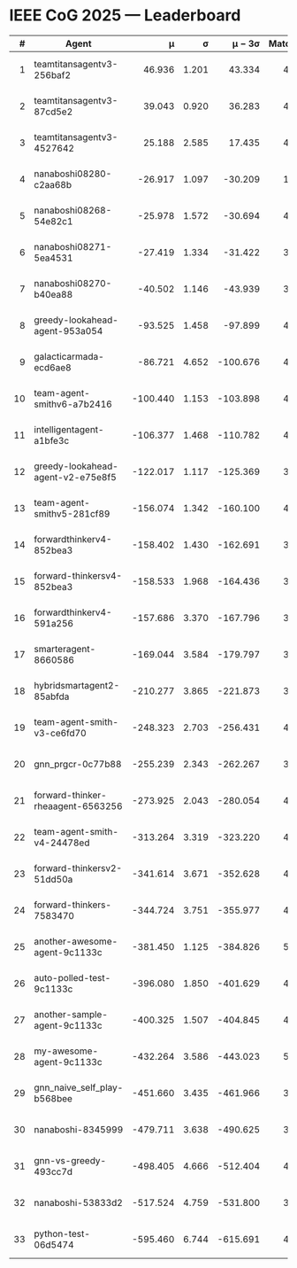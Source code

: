 # IEEE CoG 2025 — Leaderboard

| # | Agent | μ | σ | μ − 3σ | Matches | Updated |
|---:|---|---:|---:|---:|---:|---|
| 1 | teamtitansagentv3-256baf2 | 46.936 | 1.201 | 43.334 | 4752 | 2025-08-28 12:28 |
| 2 | teamtitansagentv3-87cd5e2 | 39.043 | 0.920 | 36.283 | 4618 | 2025-08-28 12:28 |
| 3 | teamtitansagentv3-4527642 | 25.188 | 2.585 | 17.435 | 4754 | 2025-08-28 12:28 |
| 4 | nanaboshi08280-c2aa68b | -26.917 | 1.097 | -30.209 | 1140 | 2025-08-28 12:28 |
| 5 | nanaboshi08268-54e82c1 | -25.978 | 1.572 | -30.694 | 4738 | 2025-08-28 12:28 |
| 6 | nanaboshi08271-5ea4531 | -27.419 | 1.334 | -31.422 | 3140 | 2025-08-28 12:28 |
| 7 | nanaboshi08270-b40ea88 | -40.502 | 1.146 | -43.939 | 3838 | 2025-08-28 12:28 |
| 8 | greedy-lookahead-agent-953a054 | -93.525 | 1.458 | -97.899 | 4482 | 2025-08-28 12:28 |
| 9 | galacticarmada-ecd6ae8 | -86.721 | 4.652 | -100.676 | 4040 | 2025-08-28 12:28 |
| 10 | team-agent-smithv6-a7b2416 | -100.440 | 1.153 | -103.898 | 4840 | 2025-08-28 12:28 |
| 11 | intelligentagent-a1bfe3c | -106.377 | 1.468 | -110.782 | 4289 | 2025-08-28 12:28 |
| 12 | greedy-lookahead-agent-v2-e75e8f5 | -122.017 | 1.117 | -125.369 | 3702 | 2025-08-28 12:28 |
| 13 | team-agent-smithv5-281cf89 | -156.074 | 1.342 | -160.100 | 4460 | 2025-08-28 12:28 |
| 14 | forwardthinkerv4-852bea3 | -158.402 | 1.430 | -162.691 | 3727 | 2025-08-28 12:28 |
| 15 | forward-thinkersv4-852bea3 | -158.533 | 1.968 | -164.436 | 3820 | 2025-08-28 12:28 |
| 16 | forwardthinkerv4-591a256 | -157.686 | 3.370 | -167.796 | 3992 | 2025-08-28 12:28 |
| 17 | smarteragent-8660586 | -169.044 | 3.584 | -179.797 | 3819 | 2025-08-28 12:28 |
| 18 | hybridsmartagent2-85abfda | -210.277 | 3.865 | -221.873 | 3819 | 2025-08-28 12:28 |
| 19 | team-agent-smith-v3-ce6fd70 | -248.323 | 2.703 | -256.431 | 4754 | 2025-08-28 12:28 |
| 20 | gnn_prgcr-0c77b88 | -255.239 | 2.343 | -262.267 | 3920 | 2025-08-28 12:28 |
| 21 | forward-thinker-rheaagent-6563256 | -273.925 | 2.043 | -280.054 | 4802 | 2025-08-28 12:28 |
| 22 | team-agent-smith-v4-24478ed | -313.264 | 3.319 | -323.220 | 4654 | 2025-08-28 12:28 |
| 23 | forward-thinkersv2-51dd50a | -341.614 | 3.671 | -352.628 | 4822 | 2025-08-28 12:28 |
| 24 | forward-thinkers-7583470 | -344.724 | 3.751 | -355.977 | 4760 | 2025-08-28 12:28 |
| 25 | another-awesome-agent-9c1133c | -381.450 | 1.125 | -384.826 | 5060 | 2025-08-28 12:28 |
| 26 | auto-polled-test-9c1133c | -396.080 | 1.850 | -401.629 | 4320 | 2025-08-28 12:28 |
| 27 | another-sample-agent-9c1133c | -400.325 | 1.507 | -404.845 | 4900 | 2025-08-28 12:28 |
| 28 | my-awesome-agent-9c1133c | -432.264 | 3.586 | -443.023 | 5480 | 2025-08-28 12:28 |
| 29 | gnn_naive_self_play-b568bee | -451.660 | 3.435 | -461.966 | 3300 | 2025-08-28 12:28 |
| 30 | nanaboshi-8345999 | -479.711 | 3.638 | -490.625 | 3970 | 2025-08-28 12:28 |
| 31 | gnn-vs-greedy-493cc7d | -498.405 | 4.666 | -512.404 | 4200 | 2025-08-28 12:28 |
| 32 | nanaboshi-53833d2 | -517.524 | 4.759 | -531.800 | 3880 | 2025-08-28 12:28 |
| 33 | python-test-06d5474 | -595.460 | 6.744 | -615.691 | 4150 | 2025-08-28 12:28 |
